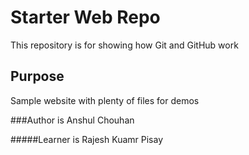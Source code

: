 # Starter Web Repo

This repository is for showing how Git and GitHub work

## Purpose

Sample website with plenty of files for demos

###Author is Anshul Chouhan

#####Learner is Rajesh Kuamr Pisay
